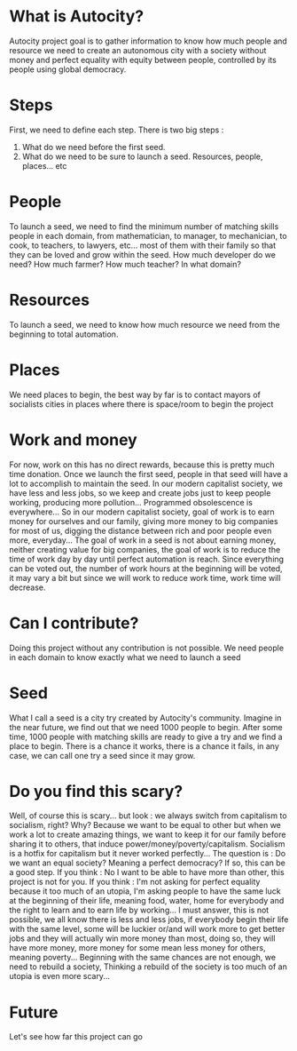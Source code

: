 # What is Autocity?
Autocity project goal is to gather information to know how much people and resource we need to create an autonomous city with a society without money and perfect equality with equity between people, controlled by its people using global democracy.

# Steps
First, we need to define each step.
There is two big steps :
1) What do we need before the first seed.
2) What do we need to be sure to launch a seed. Resources, people, places... etc

# People
To launch a seed, we need to find the minimum number of matching skills people in each domain, from mathematician, to manager, to mechanician, to cook, to teachers, to lawyers, etc... most of them with their family so that they can be loved and grow within the seed.
How much developer do we need? How much farmer? How much teacher? In what domain?

# Resources
To launch a seed, we need to know how much resource we need from the beginning to total automation.

# Places
We need places to begin, the best way by far is to contact mayors of socialists cities in places where there is space/room to begin the project

# Work and money
For now, work on this has no direct rewards, because this is pretty much time donation.
Once we launch the first seed, people in that seed will have a lot to accomplish to maintain the seed.
In our modern capitalist society, we have less and less jobs, so we keep and create jobs just to keep people working, producing more pollution... Programmed obsolescence is everywhere... So in our modern capitalist society, goal of work is to earn money for ourselves and our family, giving more money to big companies for most of us, digging the distance between rich and poor people even more, everyday...
The goal of work in a seed is not about earning money, neither creating value for big companies, the goal of work is to reduce the time of work day by day until perfect automation is reach.
Since everything can be voted out, the number of work hours at the beginning will be voted, it may vary a bit but since we will work to reduce work time, work time will decrease.

# Can I contribute?
Doing this project without any contribution is not possible.
We need people in each domain to know exactly what we need to launch a seed

# Seed
What I call a seed is a city try created by Autocity's community.
Imagine in the near future, we find out that we need 1000 people to begin.
After some time, 1000 people with matching skills are ready to give a try and we find a place to begin.
There is a chance it works, there is a chance it fails, in any case, we can call one try a seed since it may grow.

# Do you find this scary?
Well, of course this is scary... but look : we always switch from capitalism to socialism, right? Why? Because we want to be equal to other but when we work a lot to create amazing things, we want to keep it for our family before sharing it to others, that induce power/money/poverty/capitalism. Socialism is a hotfix for capitalism but it never worked perfectly...
The question is : Do we want an equal society? Meaning a perfect democracy? If so, this can be a good step.
If you think : No I want to be able to have more than other, this project is not for you. If you think : I'm not asking for perfect equality because it too much of an utopia, I'm asking people to have the same luck at the beginning of their life, meaning food, water, home for everybody and the right to learn and to earn life by working... I must answer, this is not possible, we all know there is less and less jobs, if everybody begin their life with the same level, some will be luckier or/and will work more to get better jobs and they will actually win more money than most, doing so, they will have more money, more money for some mean less money for others, meaning poverty...
Beginning with the same chances are not enough, we need to rebuild a society, Thinking a rebuild of the society is too much of an utopia is even more scary...

# Future
Let's see how far this project can go
